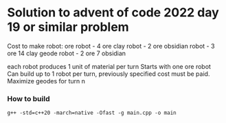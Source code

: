 # Solution to advent of code 2022 day 19 or similar problem
Cost to make robot:
ore robot - 4 ore
clay robot - 2 ore
obsidian robot - 3 ore 14 clay
geode robot - 2 ore 7 obsidian

each robot produces 1 unit of material per turn
Starts with one ore robot
Can build up to 1 robot per turn, previously specified cost must be paid.
Maximize geodes for turn n
### How to build
```g++ -std=c++20 -march=native -Ofast -g main.cpp -o main```